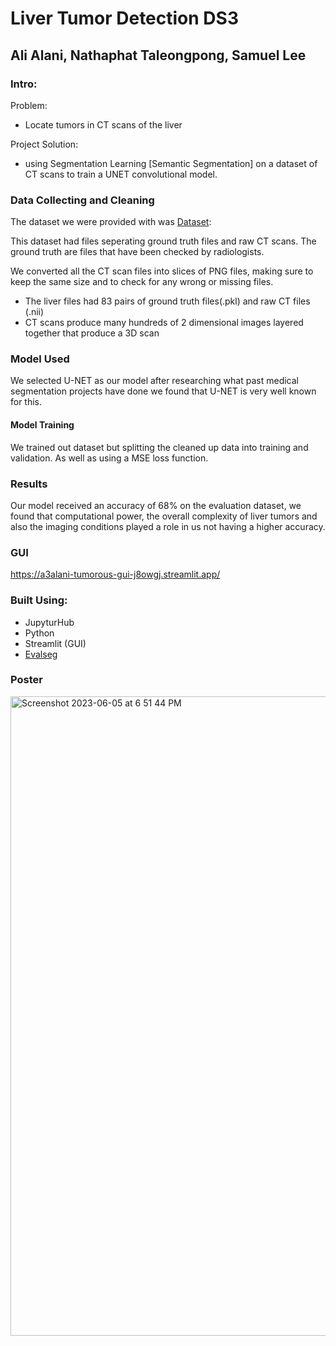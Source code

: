 # Liver Tumor Detection DS3
## Ali Alani, Nathaphat Taleongpong, Samuel Lee
### Intro:

Problem:
- Locate tumors in CT scans of the liver

Project Solution:
- using Segmentation Learning [Semantic Segmentation] on a dataset of CT scans to train a UNET convolutional model.

### Data Collecting and Cleaning

The dataset we were provided with was
[Dataset](https://www.kaggle.com/datasets/modaresimr/medical-image-segmentation):

This dataset had files seperating ground truth files and raw CT scans. The ground truth are files that have been checked by radiologists.

We converted all the CT scan files into slices of PNG files, making sure to keep the same size and to check for any wrong or missing files.

- The liver files had 83 pairs of ground truth files(.pkl) and raw CT files (.nii)
- CT scans produce many hundreds of 2 dimensional images layered together that produce a 3D scan

### Model Used

We selected U-NET as our model after researching what past medical segmentation projects have done we found that U-NET is very well known for this.

#### Model Training

We trained out dataset but splitting the cleaned up data into training and validation. As well as using a MSE loss function.

### Results

Our model received an accuracy of 68% on the evaluation dataset, we found that computational power, the overall complexity of liver tumors and also the imaging conditions played a role in us not having a higher accuracy.


### GUI

https://a3alani-tumorous-gui-j8owgj.streamlit.app/

### Built Using:
- JupyturHub
- Python
- Streamlit (GUI)
- [Evalseg](https://pypi.org/project/evalseg/)



### Poster

<img width="1023" alt="Screenshot 2023-06-05 at 6 51 44 PM" src="https://github.com/a3alani/tumorous/assets/103146838/54734924-f8b9-40e3-9b01-9462e179a7da">







